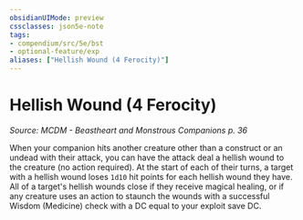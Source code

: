 ```yaml
---
obsidianUIMode: preview
cssclasses: json5e-note
tags:
- compendium/src/5e/bst
- optional-feature/exp
aliases: ["Hellish Wound (4 Ferocity)"]
---
```

# Hellish Wound (4 Ferocity)
*Source: MCDM - Beastheart and Monstrous Companions p. 36* 

When your companion hits another creature other than a construct or an undead with their attack, you can have the attack deal a hellish wound to the creature (no action required). At the start of each of their turns, a target with a hellish wound loses `1d10` hit points for each hellish wound they have. All of a target's hellish wounds close if they receive magical healing, or if any creature uses an action to staunch the wounds with a successful Wisdom (Medicine) check with a DC equal to your exploit save DC.